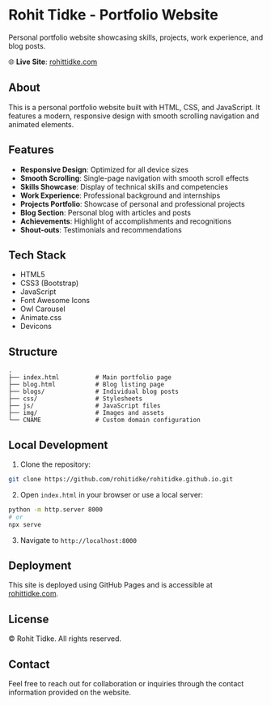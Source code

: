 # Rohit Tidke - Portfolio Website

Personal portfolio website showcasing skills, projects, work experience, and blog posts.

🌐 **Live Site**: [rohittidke.com](https://rohittidke.com)

## About

This is a personal portfolio website built with HTML, CSS, and JavaScript. It features a modern, responsive design with smooth scrolling navigation and animated elements.

## Features

- **Responsive Design**: Optimized for all device sizes
- **Smooth Scrolling**: Single-page navigation with smooth scroll effects
- **Skills Showcase**: Display of technical skills and competencies
- **Work Experience**: Professional background and internships
- **Projects Portfolio**: Showcase of personal and professional projects
- **Blog Section**: Personal blog with articles and posts
- **Achievements**: Highlight of accomplishments and recognitions
- **Shout-outs**: Testimonials and recommendations

## Tech Stack

- HTML5
- CSS3 (Bootstrap)
- JavaScript
- Font Awesome Icons
- Owl Carousel
- Animate.css
- Devicons

## Structure

```
.
├── index.html          # Main portfolio page
├── blog.html           # Blog listing page
├── blogs/              # Individual blog posts
├── css/                # Stylesheets
├── js/                 # JavaScript files
├── img/                # Images and assets
└── CNAME               # Custom domain configuration
```

## Local Development

1. Clone the repository:
```bash
git clone https://github.com/rohitidke/rohitidke.github.io.git
```

2. Open `index.html` in your browser or use a local server:
```bash
python -m http.server 8000
# or
npx serve
```

3. Navigate to `http://localhost:8000`

## Deployment

This site is deployed using GitHub Pages and is accessible at [rohittidke.com](https://rohittidke.com).

## License

© Rohit Tidke. All rights reserved.

## Contact

Feel free to reach out for collaboration or inquiries through the contact information provided on the website.
